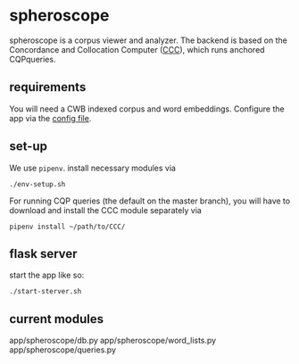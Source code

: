 # spheroscope #
spheroscope is a corpus viewer and analyzer. The backend is based on
the Concordance and Collocation Computer
([CCC](https://gitlab.cs.fau.de/pheinrich/ccc)), which runs anchored
CQPqueries.

## requirements ##
You will need a CWB indexed corpus and word embeddings. Configure the
app via the [config file](app/instance/spheroscope.cfg).

## set-up ##
We use `pipenv`. install necessary modules via
```
./env-setup.sh
```

For running CQP queries (the default on the master branch), you will
have to download and install the CCC module separately via

```
pipenv install ~/path/to/CCC/
```

## flask server ##
start the app like so:

```
./start-sterver.sh
```

## current modules ##
app/spheroscope/db.py
app/spheroscope/word_lists.py
app/spheroscope/queries.py

